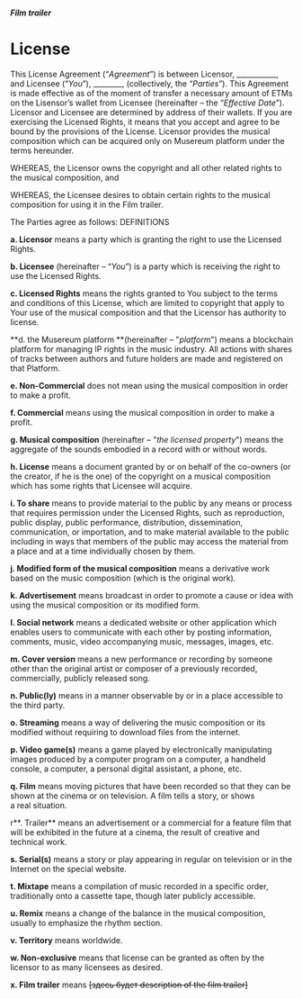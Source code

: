 #### _Film trailer_
# License
This License Agreement (“_Agreement_”) is between Licensor, ___________, and Licensee (“_You_”), ________, (collectively, the “_Parties_”). This Agreement is made effective as of the moment of transfer a necessary amount of ETMs on the Lisensor’s wallet from Licensee (hereinafter – the “_Effective Date_”). Licensor and Licensee are determined by address of their wallets. If you are exercising the Licensed Rights, it means that you accept and agree to be bound by the provisions of the License. Licensor provides the musical composition which can be acquired only on Musereum platform under the terms hereunder.

WHEREAS, the Licensor owns the copyright and all other related rights to the musical composition, and

WHEREAS, the Licensee desires to obtain certain rights to the musical composition for using it in the Film trailer.

The Parties agree as follows:
DEFINITIONS

**a. Licensor** means a party which is granting the right to use the Licensed Rights.

**b. Licensee** (hereinafter – “_You_”) is a party which is receiving the right to use the Licensed Rights.

**c. Licensed Rights** means the rights granted to You subject to the terms and conditions of this License, which are limited to copyright that apply to Your use of the musical composition and that the Licensor has authority to license.

**d. the Musereum platform **(hereinafter – "_platform_") means a blockchain platform for managing IP rights in the music industry. All actions with shares of tracks between authors and future holders are made and registered on that Platform.

**e. Non-Commercial** does not mean using the musical composition in order to make a profit.

**f. Commercial** means using the musical composition in order to make a profit.

**g. Musical composition** (hereinafter – "_the licensed property_") means the aggregate of the sounds embodied in a record with or without words.

**h. License** means a document granted by or on behalf of the co-owners (or the creator, if he is the one) of the copyright on a musical composition which has some rights that Licensee will acquire.

**i. To share** means to provide material to the public by any means or process that requires permission under the Licensed Rights, such as reproduction, public display, public performance, distribution, dissemination, communication, or importation, and to make material available to the public including in ways that members of the public may access the material from a place and at a time individually chosen by them.

**j. Modified form of the musical composition** means a derivative work based on the music composition (which is the original work).

**k. Advertisement** means broadcast in order to promote a cause or idea with using the musical composition or its modified form.

**l. Social network** means a dedicated website or other application which enables users to communicate with each other by posting information, comments, music, video accompanying music, messages, images, etc.

**m. Cover version** means a new performance or recording by someone other than the original artist or composer of a previously recorded, commercially, publicly released song.

**n. Public(ly)** means in a manner observable by or in a place accessible to the third party.

**o. Streaming** means a way of delivering the music composition or its modified without requiring to download files from the internet.

**p. Video game(s)** means a game played by electronically manipulating images produced by a computer program on a computer, a handheld console, a computer, a personal digital assistant, a phone, etc.

**q. Film** means moving pictures that have been recorded so that they can be shown at the cinema or on television. A film tells a story, or shows a real situation.

r**. Trailer** means an advertisement or a commercial for a feature film that will be exhibited in the future at a cinema, the result of creative and technical work.

**s. Serial(s)** means a story or play appearing in regular on television or in the Internet on the special website.

**t. Mixtape** means a compilation of music recorded in a specific order, traditionally onto a cassette tape, though later publicly accessible.

**u. Remix** means a change of the balance in the musical composition, usually to emphasize the rhythm section.

**v. Territory** means worldwide.

**w. Non-exclusive** means that license can be granted as often by the licensor to as many licensees as desired.

**x. Film trailer** means ~~[здесь будет description of the film trailer]~~
